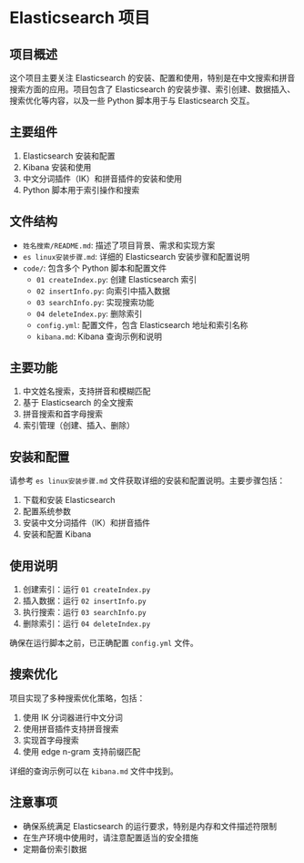 # Elasticsearch 项目

## 项目概述

这个项目主要关注 Elasticsearch 的安装、配置和使用，特别是在中文搜索和拼音搜索方面的应用。项目包含了 Elasticsearch 的安装步骤、索引创建、数据插入、搜索优化等内容，以及一些 Python 脚本用于与 Elasticsearch 交互。

## 主要组件

1. Elasticsearch 安装和配置
2. Kibana 安装和使用
3. 中文分词插件（IK）和拼音插件的安装和使用
4. Python 脚本用于索引操作和搜索

## 文件结构

- `姓名搜索/README.md`: 描述了项目背景、需求和实现方案
- `es linux安装步骤.md`: 详细的 Elasticsearch 安装步骤和配置说明
- `code/`: 包含多个 Python 脚本和配置文件
  - `01 createIndex.py`: 创建 Elasticsearch 索引
  - `02 insertInfo.py`: 向索引中插入数据
  - `03 searchInfo.py`: 实现搜索功能
  - `04 deleteIndex.py`: 删除索引
  - `config.yml`: 配置文件，包含 Elasticsearch 地址和索引名称
  - `kibana.md`: Kibana 查询示例和说明

## 主要功能

1. 中文姓名搜索，支持拼音和模糊匹配
2. 基于 Elasticsearch 的全文搜索
3. 拼音搜索和首字母搜索
4. 索引管理（创建、插入、删除）

## 安装和配置

请参考 `es linux安装步骤.md` 文件获取详细的安装和配置说明。主要步骤包括：

1. 下载和安装 Elasticsearch
2. 配置系统参数
3. 安装中文分词插件（IK）和拼音插件
4. 安装和配置 Kibana

## 使用说明

1. 创建索引：运行 `01 createIndex.py`
2. 插入数据：运行 `02 insertInfo.py`
3. 执行搜索：运行 `03 searchInfo.py`
4. 删除索引：运行 `04 deleteIndex.py`

确保在运行脚本之前，已正确配置 `config.yml` 文件。

## 搜索优化

项目实现了多种搜索优化策略，包括：

1. 使用 IK 分词器进行中文分词
2. 使用拼音插件支持拼音搜索
3. 实现首字母搜索
4. 使用 edge n-gram 支持前缀匹配

详细的查询示例可以在 `kibana.md` 文件中找到。

## 注意事项

- 确保系统满足 Elasticsearch 的运行要求，特别是内存和文件描述符限制
- 在生产环境中使用时，请注意配置适当的安全措施
- 定期备份索引数据